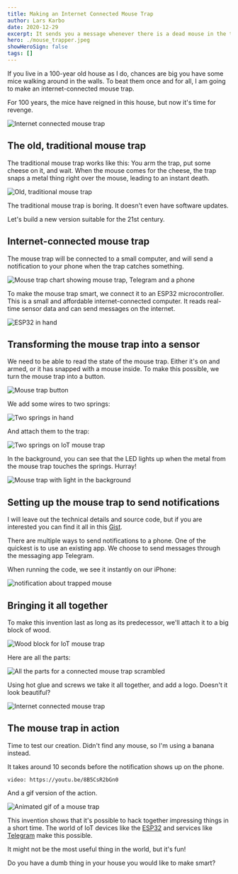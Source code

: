 ```yaml
---
title: Making an Internet Connected Mouse Trap
author: Lars Karbo
date: 2020-12-29
excerpt: It sends you a message whenever there is a dead mouse in the trap.
hero: ./mouse_trapper.jpeg
showHeroSign: false
tags: []
---
```


If you live in a 100-year old house as I do, chances are big you have some mice walking around in the walls. To beat them once and for all, I am going to make an internet-connected mouse trap.

For 100 years, the mice have reigned in this house, but now it's time for revenge.

![Internet connected mouse trap](./mouse_trapper.jpeg)

## The old, traditional mouse trap

The traditional mouse trap works like this: You arm the trap, put some cheese on it, and wait. When the mouse comes for the cheese, the trap snaps a metal thing right over the mouse, leading to an instant death.

![Old, traditional mouse trap](./traditional-mouse-trap.png)

The traditional mouse trap is boring. It doesn't even have software updates.

Let's build a new version suitable for the 21st century.

## Internet-connected mouse trap

The mouse trap will be connected to a small computer, and will send a notification to your phone when the trap catches something.

![Mouse trap chart showing mouse trap, Telegram and a phone](./mouse-trap-telegram-phone.png)

To make the mouse trap smart, we connect it to an ESP32 microcontroller. This is a small and affordable internet-connected computer. It reads real-time sensor data and can send messages on the internet.

![ESP32 in hand](./esp32-in-hand.png)


## Transforming the mouse trap into a sensor

We need to be able to read the state of the mouse trap. Either it's on and armed, or it has snapped with a mouse inside. To make this possible, we turn the mouse trap into a button.

![Mouse trap button](./mouse-trap-button.png)

We add some wires to two springs:

![Two springs in hand](./springs.jpg)

And attach them to the trap:

![Two springs on IoT mouse trap](./mouse-trap-with-springs.jpg)

In the background, you can see that the LED lights up when the metal from the mouse trap touches the springs. Hurray!

![Mouse trap with light in the background](./mouse-trap-light-background.jpg)


## Setting up the mouse trap to send notifications

I will leave out the technical details and source code, but if you are interested you can find it all in this [Gist](https://gist.github.com/larskarbo/cb198a3465246d7c9d7f6cee2004ab9a).

There are multiple ways to send notifications to a phone. One of the quickest is to use an existing app. We choose to send messages through the messaging app Telegram.

When running the code, we see it instantly on our iPhone:

![notification about trapped mouse](./notification.png)

## Bringing it all together

To make this invention last as long as its predecessor, we'll attach it to a big block of wood.

![Wood block for IoT mouse trap](wood-block.jpg)

Here are all the parts:

![All the parts for a connected mouse trap scrambled](./parts.jpg)


Using hot glue and screws we take it all together, and add a logo. Doesn't it look beautiful?

![Internet connected mouse trap](./mouse_trapper.jpeg)


## The mouse trap in action

Time to test our creation. Didn't find any mouse, so I'm using a banana instead.

It takes around 10 seconds before the notification shows up on the phone.

`video: https://youtu.be/8B5CsR2bGn0`

And a gif version of the action.

![Animated gif of a mouse trap](mouse-trap-gif.gif)

This invention shows that it's possible to hack together impressing things in a short time. The world of IoT devices like the [ESP32](https://www.espressif.com/en/products/modules/esp-wroom-32/overview) and services like [Telegram](https://telegram.org/) make this possible.

It might not be the most useful thing in the world, but it's fun!

Do you have a dumb thing in your house you would like to make smart?